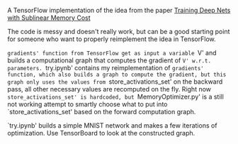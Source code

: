A TensorFlow implementation of the idea from the paper [Training Deep Nets with Sublinear Memory Cost](https://arxiv.org/abs/1604.06174)

The code is messy and doesn't really work, but can be a good starting point for someone who want to properly reimplement the idea in TensorFlow.

`gradients' function from TensorFlow get as input a variable `V' and builds a computational graph that computes the gradient of `V' w.r.t. parameters. `try.ipynb' contains my reimplementation of `gradients' function, which also builds a graph to compute the gradient, but this graph only uses the values from `store_activations_set' on the backward pass, all other necessary values are recomputed on the fly. Right now `store_activations_set' is hardcoded, but `MemoryOptimizer.py' is a still not working attempt to smartly choose what to put into `store_activations_set' based on the forward computation graph.

`try.ipynb' builds a simple MNIST network and makes a few iterations of optimization. Use TensorBoard to look at the constructed graph.


